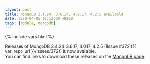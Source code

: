 ```yaml
---
layout: post
title: MongoDB 3.4.24, 3.6.17, 4.0.17, 4.2.5 available
date: 2020-04-05 08:13:00 +0200
tags: [module, mongodb]
---
```

{% include vars.html %}

Releases of MongoDB 3.4.24, 3.6.17, 4.0.17, 4.2.5 ([Issue #372]({{ var_repo_url }}/issues/372)) is now available.<br />
You can find links to download these releases on the [MongoDB page](/modules/mongodb).